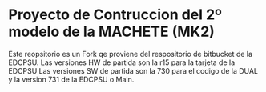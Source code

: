 # Proyecto de Contruccion del 2º modelo de la MACHETE (MK2)

Este reopsitorio es un Fork qe proviene del respositorio de bitbucket de la EDCPSU.
Las versiones HW de partida son la r15 para la tarjeta de la EDCPSU
Las versiones SW de partida son la 730 para el codigo de la DUAL y la version 731 de la EDCPSU o Main.
